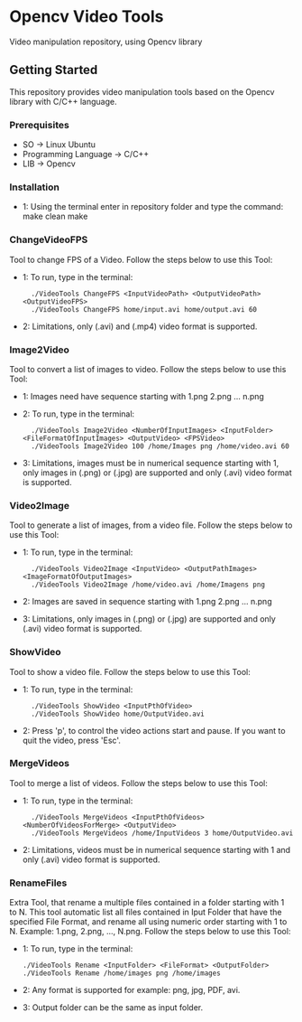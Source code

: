# Opencv Video Tools
Video manipulation repository, using Opencv library

## Getting Started
This repository provides video manipulation tools based on the Opencv library with C/C++ language.

### Prerequisites

  - SO -> Linux Ubuntu
  - Programming Language -> C/C++
  - LIB -> Opencv

### Installation
- 1: Using the terminal enter in repository folder and type the command:
		make clean
		make

### ChangeVideoFPS
Tool to change FPS of a Video. Follow the steps below to use this Tool:

- 1: To run, type in the terminal:

		./VideoTools ChangeFPS <InputVideoPath> <OutputVideoPath> <OutputVideoFPS>
		./VideoTools ChangeFPS home/input.avi home/output.avi 60

- 2: Limitations, only (.avi) and (.mp4) video format is supported.

### Image2Video
Tool to convert a list of images to video. Follow the steps below to use this Tool:

- 1: Images need have sequence starting with 1.png 2.png ... n.png
- 2: To run, type in the terminal:

		./VideoTools Image2Video <NumberOfInputImages> <InputFolder> <FileFormatOfInputImages> <OutputVideo> <FPSVideo>
		./VideoTools Image2Video 100 /home/Images png /home/video.avi 60

- 3: Limitations, images must be in numerical sequence starting with 1, only images in (.png) or (.jpg) are supported and only (.avi) video format is supported.

### Video2Image
Tool to generate a list of images, from a video file. Follow the steps below to use this Tool:

- 1: To run, type in the terminal:

		./VideoTools Video2Image <InputVideo> <OutputPathImages> <ImageFormatOfOutputImages>
		./VideoTools Video2Image /home/video.avi /home/Imagens png

- 2: Images are saved in sequence starting with 1.png 2.png ... n.png
- 3: Limitations, only images in (.png) or (.jpg) are supported and only (.avi) video format is supported.

### ShowVideo
Tool to show a video file. Follow the steps below to use this Tool:

- 1: To run, type in the terminal:

		./VideoTools ShowVideo <InputPthOfVideo>
		./VideoTools ShowVideo home/OutputVideo.avi      

- 2: Press 'p', to control the video actions start and pause. If you want to quit the video, press 'Esc'.

### MergeVideos
Tool to merge a list of videos. Follow the steps below to use this Tool:

- 1: To run, type in the terminal:

		./VideoTools MergeVideos <InputPthOfVideos> <NumberOfVideosForMerge> <OutputVideo>
		./VideoTools MergeVideos /home/InputVideos 3 home/OutputVideo.avi

- 2: Limitations, videos must be in numerical sequence starting with 1 and only (.avi) video format is supported.

### RenameFiles
Extra Tool, that rename a multiple files contained in a folder starting with 1 to N. This tool automatic list all
files contained in Iput Folder that have the specified File Format, and rename all using numeric order starting
with 1 to N. Example: 1.png, 2.png, ..., N.png. Follow the steps below to use this Tool:

- 1: To run, type in the terminal:

	  ./VideoTools Rename <InputFolder> <FileFormat> <OutputFolder>
	  ./VideoTools Rename /home/images png /home/images

- 2: Any format is supported for example: png, jpg, PDF, avi.
- 3: Output folder can be the same as input folder.
